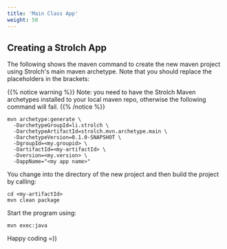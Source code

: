 ```yaml
---
title: 'Main Class App'
weight: 50
---
```


## Creating a Strolch App

The following shows the maven command to create the new maven project using Strolch's main maven archetype. Note that
you should replace the placeholders in the brackets:

{{% notice warning %}}
Note: you need to have the Strolch Maven archetypes installed to your local maven repo, otherwise the
following command will fail.
{{% /notice %}}

```shell
mvn archetype:generate \
  -DarchetypeGroupId=li.strolch \
  -DarchetypeArtifactId=strolch.mvn.archetype.main \
  -DarchetypeVersion=0.1.0-SNAPSHOT \
  -DgroupId=<my.groupid> \
  -DartifactId=<my-artifactId> \
  -Dversion=<my.version> \
  -DappName="<my app name>"
```

You change into the directory of the new project and then build the project by calling:

```shell
cd <my-artifactId>
mvn clean package
```

Start the program using:

```shell
mvn exec:java
```

Happy coding =))
